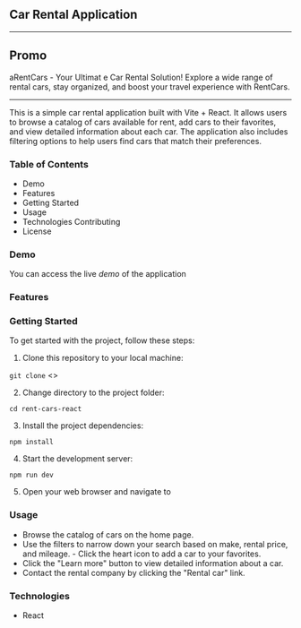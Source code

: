 ## Car Rental Application

---

## Promo

aRentCars - Your Ultimat e Car Rental Solution! Explore a wide range of rental cars, stay organized, and boost your travel experience with RentCars.

---

This is a simple car rental application built with Vite + React. It allows users to browse a catalog
of cars available for rent, add cars to their favorites, and view detailed information about each
car. The application also includes filtering options to help users find cars that match their
preferences.

### Table of Contents

- Demo
- Features
- Getting Started
- Usage
- Technologies Contributing
- License

### Demo

You can access the live _demo_ of the application

### Features

### Getting Started

To get started with the project, follow these steps:

1. Clone this repository to your local machine:

`git clone` <>

2. Change directory to the project folder:

`cd rent-cars-react`

3.  Install the project dependencies:

`npm install`

4. Start the development server:

`npm run dev`

5. Open your web browser and navigate to

### Usage

- Browse the catalog of cars on the home page.
- Use the filters to narrow down your search based on make, rental price, and mileage. - Click the
  heart icon to add a car to your favorites.
- Click the "Learn more" button to view detailed information about a car.
- Contact the rental company by clicking the "Rental car" link.

### Technologies

- React

###
